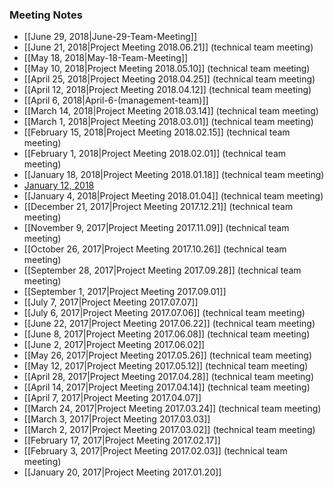 ### Meeting Notes
- [[June 29, 2018|June-29-Team-Meeting]]
- [[June 21, 2018|Project Meeting 2018.06.21]] (technical team meeting)
- [[May 18, 2018|May-18-Team-Meeting]]
- [[May 10, 2018|Project Meeting 2018.05.10]] (technical team meeting)
- [[April 25, 2018|Project Meeting 2018.04.25]] (technical team meeting)
- [[April 12, 2018|Project Meeting 2018.04.12]] (technical team meeting)
- [[April 6, 2018|April-6-(management-team)]]
- [[March 14, 2018|Project Meeting 2018.03.14]] (technical team meeting)
- [[March 1, 2018|Project Meeting 2018.03.01]] (technical team meeting)
- [[February 15, 2018|Project Meeting 2018.02.15]] (technical team meeting)
- [[February 1, 2018|Project Meeting 2018.02.01]] (technical team meeting)
- [[January 18, 2018|Project Meeting 2018.01.18]] (technical team meeting)
- [January 12, 2018](January-12-meeting-agenda)
- [[January 4, 2018|Project Meeting 2018.01.04]] (technical team meeting)
- [[December 21, 2017|Project Meeting 2017.12.21]] (technical team meeting)
- [[November 9, 2017|Project Meeting 2017.11.09]] (technical team meeting)
- [[October 26, 2017|Project Meeting 2017.10.26]] (technical team meeting)
- [[September 28, 2017|Project Meeting 2017.09.28]] (technical team meeting)
- [[September 1, 2017|Project Meeting 2017.09.01]] 
- [[July 7, 2017|Project Meeting 2017.07.07]] 
- [[July 6, 2017|Project Meeting 2017.07.06]] (technical team meeting)
- [[June 22, 2017|Project Meeting 2017.06.22]] (technical team meeting)
- [[June 8, 2017|Project Meeting 2017.06.08]] (technical team meeting)
- [[June 2, 2017|Project Meeting 2017.06.02]]
- [[May 26, 2017|Project Meeting 2017.05.26]] (technical team meeting)
- [[May 12, 2017|Project Meeting 2017.05.12]] (technical team meeting)
- [[April 28, 2017|Project Meeting 2017.04.28]] (technical team meeting)
- [[April 14, 2017|Project Meeting 2017.04.14]] (technical team meeting)
- [[April 7, 2017|Project Meeting 2017.04.07]]
- [[March 24, 2017|Project Meeting 2017.03.24]] (technical team meeting)
- [[March 3, 2017|Project Meeting 2017.03.03]]
- [[March 2, 2017|Project Meeting 2017.03.02]] (technical team meeting)
- [[February 17, 2017|Project Meeting 2017.02.17]]
- [[February 3, 2017|Project Meeting 2017.02.03]] (technical team meeting)
- [[January 20, 2017|Project Meeting 2017.01.20]]